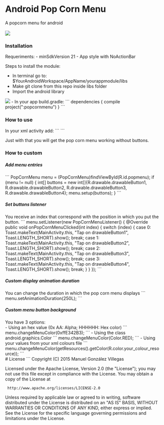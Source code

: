 # Android Pop Corn Menu

A popcorn menu for android
<br /><br />
<img src="https://github.com/BD-ES/android-pop-korn/blob/master/screenshots/pop-corn-menu.gif" />

<h3>Installation</h3>
Requeriments:
- minSdkVersion 21
- App style with NoActionBar

Steps to install the module:
<br />
- In terminal go to: $YourAndroidWorkspace/AppName/yourappmodule/libs
- Make git clone from this repo inside libs folder
- Import the android library<br/>
<img src="https://github.com/BD-ES/android-pop-korn/blob/master/screenshots/import_module.png" />
- In your app build.gradle:
```
dependencies {
    compile project(":popcornmenu")
}
```
<br />

<h3>How to use</h3>
In your xml activity add:
```
<com.mgonzalez.bd.popcornmenu.PopCornMenu
    android:id="@+id/popmenu"
    android:layout_width="wrap_content"
    android:layout_height="wrap_content"
    android:layout_alignParentBottom="true"
    android:layout_alignParentRight="true" />
```

Just with that you will get the pop corn menu working without buttons.

<h3>How to custom</h3>
<h5>Add menu entries</h5>
```
PopCornMenu menu = (PopCornMenu)findViewById(R.id.popmenu);
if (menu != null) {
    int[] buttons = new int[]{R.drawable.drawableButton1, R.drawable.drawableButton2, R.drawable.drawableButton3, R.drawable.drawableButton4};
    menu.setup(buttons);
}
```

<br />
<h5>Set buttons listener</h5>
You receive an index that correspond with the position in which you put the button.
```
menu.setListener(new PopCornMenuListener() {
    @Override
    public void onPopCornMenuClicked(int index) {
        switch (index) {
            case 0:
                Toast.makeText(MainActivity.this, "Tap on drawableButton1", Toast.LENGTH_SHORT).show();
                break;
            case 1:
                Toast.makeText(MainActivity.this, "Tap on drawableButton2", Toast.LENGTH_SHORT).show();
                break;
            case 2:
                Toast.makeText(MainActivity.this, "Tap on drawableButton3", Toast.LENGTH_SHORT).show();
                break;
            case 3:
                Toast.makeText(MainActivity.this, "Tap on drawableButton4", Toast.LENGTH_SHORT).show();
                break;
        }
    }
});
```

<br />
<h5>Custom display animation duration</h5>
You can change the duration in which the pop corn menu displays
```
menu.setAnimationDuration(250L);
```

<br />
<h5>Custom menu button background</h5>
You have 3 options:
<br />
- Using an hex value (0x AA: Alpha; HHHHHH: Hex color)
```
menu.changeMenuColor(0xffE342B3);
```
- Using the class android.graphics.Color
```
menu.changeMenuColor(Color.RED);
```
- Using your values from your xml colours file
```
menu.changeMenuColor(getResources().getColor(R.color.your_colour_resource));
```

<br />
# License
```
Copyright (C) 2015 Manuel González Villegas

Licensed under the Apache License, Version 2.0 (the "License");
you may not use this file except in compliance with the License.
You may obtain a copy of the License at

     http://www.apache.org/licenses/LICENSE-2.0

Unless required by applicable law or agreed to in writing, software
distributed under the License is distributed on an "AS IS" BASIS,
WITHOUT WARRANTIES OR CONDITIONS OF ANY KIND, either express or implied.
See the License for the specific language governing permissions and
limitations under the License.
```
